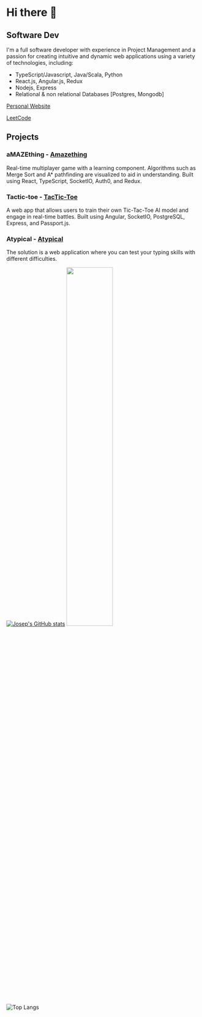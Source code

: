 # Hi there 👋


## Software Dev

I'm a full software developer with experience in Project Management and a passion for creating intuitive and dynamic web applications using a variety of technologies, including:

- TypeScript/Javascript, Java/Scala, Python
- React.js, Angular.js, Redux
- Nodejs, Express
- Relational & non relational Databases [Postgres, Mongodb]

[Personal Website](https://josepabellana.com)

[LeetCode](https://leetcode.com/josepabellana/)


<!--
### aTypical is a project focused on improving typing skills and speed. Features include personalized practice, real-time progress tracking, and customizable practice texts. Technologies used include React, Express, Mongoose, and Typescript.
-->
## Projects
### aMAZEthing - [Amazething](https://chipper-kataifi-8ab766.netlify.app/)
Real-time multiplayer game with a learning component. Algorithms such as Merge Sort and A* pathfinding are visualized to aid in understanding. Built using React, TypeScript, SocketIO, Auth0, and Redux.

### Tactic-toe - [TacTic-Toe](https://tactictoe.net)
A web app that allows users to train their own Tic-Tac-Toe AI model and engage in real-time battles. Built using Angular, SocketIO, PostgreSQL, Express, and Passport.js.

### Atypical - [Atypical](https://atypeical.netlify.app)
The solution is a web application where you can test your typing skills with different difficulties.



<!--
- 🔭 I’m currently working on ...
- 🌱 I’m currently learning ...
- 👯 I’m looking to collaborate on ...
- 🤔 I’m looking for help with ...
- 💬 Ask me about ...
- 📫 How to reach me: ...
- ⚡ Fun fact: ...
-->

[![Josep's GitHub stats](https://github-readme-stats.vercel.app/api?username=josepabellana)](https://github.com/josepabellana/github-readme-stats)
<a href="http://www.github.com/josepabellana"><img src="https://github-readme-streak-stats.herokuapp.com/?user=josepabellana&stroke=ffffff&background=1c1917&ring=1f6feb&fire=1f6feb&currStreakNum=ffffff&currStreakLabel=1f6feb&sideNums=ffffff&sideLabels=ffffff&dates=ffffff&hide_border=true" width="49%" /></a>
 
![Top Langs](https://github-readme-stats.vercel.app/api/top-langs/?username=josepabellana&theme=tokyonight)
